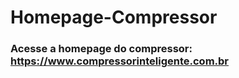 # Homepage-Compressor
### Acesse a homepage do compressor: https://www.compressorinteligente.com.br
